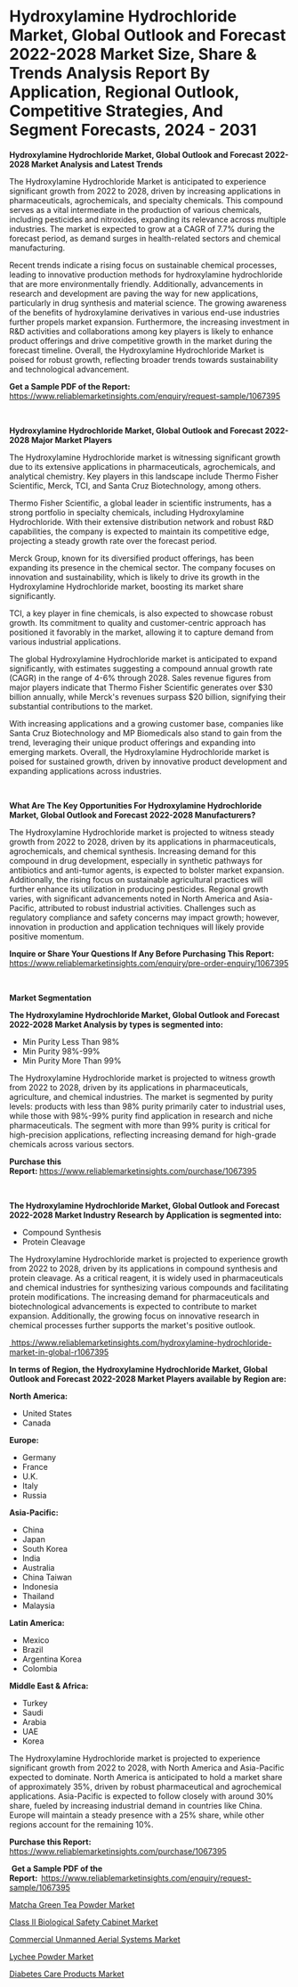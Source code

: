 <p><h1>Hydroxylamine Hydrochloride Market, Global Outlook and Forecast 2022-2028 Market Size, Share & Trends Analysis Report By Application, Regional Outlook, Competitive Strategies, And Segment Forecasts, 2024 - 2031</h1></p><p><strong>Hydroxylamine Hydrochloride Market, Global Outlook and Forecast 2022-2028 Market Analysis and Latest Trends</strong></p>
<p><p>The Hydroxylamine Hydrochloride Market is anticipated to experience significant growth from 2022 to 2028, driven by increasing applications in pharmaceuticals, agrochemicals, and specialty chemicals. This compound serves as a vital intermediate in the production of various chemicals, including pesticides and nitroxides, expanding its relevance across multiple industries. The market is expected to grow at a CAGR of 7.7% during the forecast period, as demand surges in health-related sectors and chemical manufacturing.</p><p>Recent trends indicate a rising focus on sustainable chemical processes, leading to innovative production methods for hydroxylamine hydrochloride that are more environmentally friendly. Additionally, advancements in research and development are paving the way for new applications, particularly in drug synthesis and material science. The growing awareness of the benefits of hydroxylamine derivatives in various end-use industries further propels market expansion. Furthermore, the increasing investment in R&D activities and collaborations among key players is likely to enhance product offerings and drive competitive growth in the market during the forecast timeline. Overall, the Hydroxylamine Hydrochloride Market is poised for robust growth, reflecting broader trends towards sustainability and technological advancement.</p></p>
<p><strong>Get a Sample PDF of the Report:&nbsp;</strong> <a href="https://www.reliablemarketinsights.com/enquiry/request-sample/1067395">https://www.reliablemarketinsights.com/enquiry/request-sample/1067395</a></p>
<p>&nbsp;</p>
<p><strong>Hydroxylamine Hydrochloride Market, Global Outlook and Forecast 2022-2028 Major Market Players</strong></p>
<p><p>The Hydroxylamine Hydrochloride market is witnessing significant growth due to its extensive applications in pharmaceuticals, agrochemicals, and analytical chemistry. Key players in this landscape include Thermo Fisher Scientific, Merck, TCI, and Santa Cruz Biotechnology, among others.</p><p>Thermo Fisher Scientific, a global leader in scientific instruments, has a strong portfolio in specialty chemicals, including Hydroxylamine Hydrochloride. With their extensive distribution network and robust R&D capabilities, the company is expected to maintain its competitive edge, projecting a steady growth rate over the forecast period.</p><p>Merck Group, known for its diversified product offerings, has been expanding its presence in the chemical sector. The company focuses on innovation and sustainability, which is likely to drive its growth in the Hydroxylamine Hydrochloride market, boosting its market share significantly.</p><p>TCI, a key player in fine chemicals, is also expected to showcase robust growth. Its commitment to quality and customer-centric approach has positioned it favorably in the market, allowing it to capture demand from various industrial applications.</p><p>The global Hydroxylamine Hydrochloride market is anticipated to expand significantly, with estimates suggesting a compound annual growth rate (CAGR) in the range of 4-6% through 2028. Sales revenue figures from major players indicate that Thermo Fisher Scientific generates over $30 billion annually, while Merck's revenues surpass $20 billion, signifying their substantial contributions to the market.</p><p>With increasing applications and a growing customer base, companies like Santa Cruz Biotechnology and MP Biomedicals also stand to gain from the trend, leveraging their unique product offerings and expanding into emerging markets. Overall, the Hydroxylamine Hydrochloride market is poised for sustained growth, driven by innovative product development and expanding applications across industries.</p></p>
<p>&nbsp;</p>
<p><strong>What Are The Key Opportunities For Hydroxylamine Hydrochloride Market, Global Outlook and Forecast 2022-2028 Manufacturers?</strong></p>
<p><p>The Hydroxylamine Hydrochloride market is projected to witness steady growth from 2022 to 2028, driven by its applications in pharmaceuticals, agrochemicals, and chemical synthesis. Increasing demand for this compound in drug development, especially in synthetic pathways for antibiotics and anti-tumor agents, is expected to bolster market expansion. Additionally, the rising focus on sustainable agricultural practices will further enhance its utilization in producing pesticides. Regional growth varies, with significant advancements noted in North America and Asia-Pacific, attributed to robust industrial activities. Challenges such as regulatory compliance and safety concerns may impact growth; however, innovation in production and application techniques will likely provide positive momentum.</p></p>
<p><strong>Inquire or Share Your Questions If Any Before Purchasing This Report:</strong> <a href="https://www.reliablemarketinsights.com/enquiry/pre-order-enquiry/1067395">https://www.reliablemarketinsights.com/enquiry/pre-order-enquiry/1067395</a></p>
<p>&nbsp;</p>
<p><strong>Market Segmentation</strong></p>
<p><strong>The Hydroxylamine Hydrochloride Market, Global Outlook and Forecast 2022-2028 Market Analysis by types is segmented into:</strong></p>
<p><ul><li>Min Purity Less Than 98%</li><li>Min Purity 98%-99%</li><li>Min Purity More Than 99%</li></ul></p>
<p><p>The Hydroxylamine Hydrochloride market is projected to witness growth from 2022 to 2028, driven by its applications in pharmaceuticals, agriculture, and chemical industries. The market is segmented by purity levels: products with less than 98% purity primarily cater to industrial uses, while those with 98%-99% purity find application in research and niche pharmaceuticals. The segment with more than 99% purity is critical for high-precision applications, reflecting increasing demand for high-grade chemicals across various sectors.</p></p>
<p><strong>Purchase this Report:&nbsp;</strong><a href="https://www.reliablemarketinsights.com/purchase/1067395">https://www.reliablemarketinsights.com/purchase/1067395</a></p>
<p>&nbsp;</p>
<p><strong>The Hydroxylamine Hydrochloride Market, Global Outlook and Forecast 2022-2028 Market Industry Research by Application is segmented into:</strong></p>
<p><ul><li>Compound Synthesis</li><li>Protein Cleavage</li></ul></p>
<p><p>The Hydroxylamine Hydrochloride market is projected to experience growth from 2022 to 2028, driven by its applications in compound synthesis and protein cleavage. As a critical reagent, it is widely used in pharmaceuticals and chemical industries for synthesizing various compounds and facilitating protein modifications. The increasing demand for pharmaceuticals and biotechnological advancements is expected to contribute to market expansion. Additionally, the growing focus on innovative research in chemical processes further supports the market's positive outlook.</p></p>
<p><a href="https://www.reliablemarketinsights.com/hydroxylamine-hydrochloride-market-in-global-r1067395">&nbsp;https://www.reliablemarketinsights.com/hydroxylamine-hydrochloride-market-in-global-r1067395</a></p>
<p><strong>In terms of Region, the Hydroxylamine Hydrochloride Market, Global Outlook and Forecast 2022-2028 Market Players available by Region are:</strong></p>
<p>
    <p> <strong> North America: </strong>
        <ul>
            <li>United States</li>
            <li>Canada</li>
        </ul>
        </p> 
    <p> <strong> Europe: </strong>
        <ul>
            <li>Germany</li>
            <li>France</li>
            <li>U.K.</li>
            <li>Italy</li>
            <li>Russia</li>
        </ul>
        </p> 
    <p> <strong> Asia-Pacific: </strong>
        <ul>
            <li>China</li>
            <li>Japan</li>
            <li>South Korea</li>
            <li>India</li>
            <li>Australia</li>
            <li>China Taiwan</li>
            <li>Indonesia</li>
            <li>Thailand</li>
            <li>Malaysia</li>
        </ul>
        </p> 
    <p> <strong> Latin America: </strong>
        <ul>
            <li>Mexico</li>
            <li>Brazil</li>
            <li>Argentina Korea</li>
            <li>Colombia</li>
        </ul>
        </p> 
    <p> <strong> Middle East & Africa: </strong>
        <ul>
            <li>Turkey</li>
            <li>Saudi</li>
            <li>Arabia</li>
            <li>UAE</li>
            <li>Korea</li>
        </ul>
    </p>
    </p>
<p><p>The Hydroxylamine Hydrochloride market is projected to experience significant growth from 2022 to 2028, with North America and Asia-Pacific expected to dominate. North America is anticipated to hold a market share of approximately 35%, driven by robust pharmaceutical and agrochemical applications. Asia-Pacific is expected to follow closely with around 30% share, fueled by increasing industrial demand in countries like China. Europe will maintain a steady presence with a 25% share, while other regions account for the remaining 10%.</p></p>
<p><strong>Purchase this Report: </strong><a href="https://www.reliablemarketinsights.com/purchase/1067395">https://www.reliablemarketinsights.com/purchase/1067395</a></p>
<p>&nbsp;<strong>Get a Sample PDF of the Report:&nbsp;&nbsp;</strong><a href="https://www.reliablemarketinsights.com/enquiry/request-sample/1067395">https://www.reliablemarketinsights.com/enquiry/request-sample/1067395</a></p>
<p><strong></strong></p>
<p><p><a href="https://medium.com/@swilliamn8765/the-global-matcha-green-tea-powder-market-is-at-the-forefront-of-innovation-driving-rapid-677b89870c2b">Matcha Green Tea Powder Market</a></p><p><a href="https://medium.com/@acqwoncopela/this-class-ii-biological-safety-cabinet-market-research-report-evaluates-the-key-market-trends-62c0cfb28060">Class II Biological Safety Cabinet Market</a></p><p><a href="https://www.linkedin.com/pulse/commercial-unmanned-aerial-systems-market-trends-focusing-uq2if?trackingId=UsQO99WcQSCVeONX7HA3hA%3D%3D">Commercial Unmanned Aerial Systems Market</a></p><p><a href="https://issuu.com/reportprime-2/docs/lychee-powder-market-size-2030.pptx_7f630e115dbdb3">Lychee Powder Market</a></p><p><a href="https://www.linkedin.com/pulse/diabetes-care-products-market-trends-detailed-study-its-segmentation-ix59f?trackingId=sFuXsWKaR76o7rPNFBhSFw%3D%3D">Diabetes Care Products Market</a></p></p>